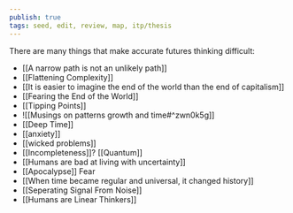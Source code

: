 ```yaml
---
publish: true
tags: seed, edit, review, map, itp/thesis
---
```


There are many things that make accurate futures thinking difficult:

- [[A narrow path is not an unlikely path]]
- [[Flattening Complexity]]
- [[It is easier to imagine the end of the world than the end of capitalism]]
- [[Fearing the End of the World]]
- [[Tipping Points]]
- ![[Musings on patterns growth and time#^zwn0k5g]]
- [[Deep Time]]
- [[anxiety]]
- [[wicked problems]]
- [[Incompleteness]]? [[Quantum]]
- [[Humans are bad at living with uncertainty]]
- [[Apocalypse]] Fear
- [[When time became regular and universal, it changed history]]
- [[Seperating Signal From Noise]]
- [[Humans are Linear Thinkers]]